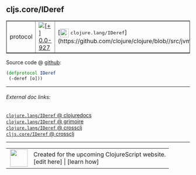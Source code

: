 ## cljs.core/IDeref



 <table border="1">
<tr>
<td>protocol</td>
<td><a href="https://github.com/cljsinfo/cljs-api-docs/tree/0.0-927"><img valign="middle" alt="[+] 0.0-927" title="Added in 0.0-927" src="https://img.shields.io/badge/+-0.0--927-lightgrey.svg"></a> </td>
<td>
[<img height="24px" valign="middle" src="http://i.imgur.com/1GjPKvB.png"> <samp>clojure.lang/IDeref</samp>](https://github.com/clojure/clojure/blob//src/jvm/clojure/lang/IDeref.java)
</td>
</tr>
</table>









Source code @ [github](https://github.com/clojure/clojurescript/blob/r2027/src/cljs/cljs/core.cljs#L253-L254):

```clj
(defprotocol IDeref
 (-deref [o]))
```

<!--
Repo - tag - source tree - lines:

 <pre>
clojurescript @ r2027
└── src
    └── cljs
        └── cljs
            └── <ins>[core.cljs:253-254](https://github.com/clojure/clojurescript/blob/r2027/src/cljs/cljs/core.cljs#L253-L254)</ins>
</pre>

-->

---



###### External doc links:

[`clojure.lang/IDeref` @ clojuredocs](http://clojuredocs.org/clojure.lang/IDeref)<br>
[`clojure.lang/IDeref` @ grimoire](http://conj.io/store/v1/org.clojure/clojure/1.7.0-beta3/clj/clojure.lang/IDeref/)<br>
[`clojure.lang/IDeref` @ crossclj](http://crossclj.info/fun/clojure.lang/IDeref.html)<br>
[`cljs.core/IDeref` @ crossclj](http://crossclj.info/fun/cljs.core.cljs/IDeref.html)<br>

---

 <table>
<tr><td>
<img valign="middle" align="right" width="48px" src="http://i.imgur.com/Hi20huC.png">
</td><td>
Created for the upcoming ClojureScript website.<br>
[edit here] | [learn how]
</td></tr></table>

[edit here]:https://github.com/cljsinfo/cljs-api-docs/blob/master/cljsdoc/cljs.core_IDeref.cljsdoc
[learn how]:https://github.com/cljsinfo/cljs-api-docs/wiki/cljsdoc-files

<!--

This information was too distracting to show to readers, but I'll leave it
commented here since it is helpful to:

- pretty-print the data used to generate this document
- and show how to retrieve that data



The API data for this symbol:

```clj
{:ns "cljs.core",
 :name "IDeref",
 :history [["+" "0.0-927"]],
 :type "protocol",
 :full-name-encode "cljs.core_IDeref",
 :source {:code "(defprotocol IDeref\n (-deref [o]))",
          :title "Source code",
          :repo "clojurescript",
          :tag "r2027",
          :filename "src/cljs/cljs/core.cljs",
          :lines [253 254]},
 :methods [{:name "-deref", :signature ["[o]"], :docstring nil}],
 :full-name "cljs.core/IDeref",
 :clj-symbol "clojure.lang/IDeref"}

```

Retrieve the API data for this symbol:

```clj
;; from Clojure REPL
(require '[clojure.edn :as edn])
(-> (slurp "https://raw.githubusercontent.com/cljsinfo/cljs-api-docs/catalog/cljs-api.edn")
    (edn/read-string)
    (get-in [:symbols "cljs.core/IDeref"]))
```

-->
